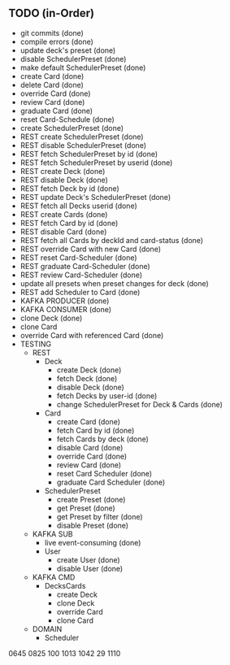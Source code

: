 

## TODO (in-Order)
- git commits (done)
- compile errors (done)
- update deck's preset (done)
- disable SchedulerPreset (done)
- make default SchedulerPreset (done)
- create Card (done)
- delete Card (done)
- override Card (done)
- review Card (done)
- graduate Card (done)
- reset Card-Schedule (done)
- create SchedulerPreset (done)
- REST create SchedulerPreset (done)
- REST disable SchedulerPreset (done)
- REST fetch SchedulerPreset by id (done)
- REST fetch SchedulerPreset by userid (done)
- REST create Deck (done)
- REST disable Deck (done)
- REST fetch Deck by id (done)
- REST update Deck's SchedulerPreset (done)
- REST fetch all Decks userid (done)
- REST create Cards (done)
- REST fetch Card by id (done)
- REST disable Card (done)
- REST fetch all Cards by deckId and card-status (done)
- REST override Card with new Card (done)
- REST reset Card-Scheduler (done)
- REST graduate Card-Scheduler (done)
- REST review Card-Scheduler (done)
- update all presets when preset changes for deck (done)
- REST add Scheduler to Card (done)
- KAFKA PRODUCER (done)
- KAFKA CONSUMER (done)
- clone Deck (done)
- clone Card
- override Card with referenced Card (done)
- TESTING
  - REST
    - Deck
      - create Deck (done)
      - fetch Deck (done)
      - disable Deck (done)
      - fetch Decks by user-id (done)
      - change SchedulerPreset for Deck & Cards (done)
    - Card
      - create Card (done)
      - fetch Card by id (done)
      - fetch Cards by deck (done)
      - disable Card (done)
      - override Card (done)
      - review Card (done)
      - reset Card Scheduler (done)
      - graduate Card Scheduler (done)
    - SchedulerPreset
      - create Preset (done)
      - get Preset (done)
      - get Preset by filter (done)
      - disable Preset (done)
  - KAFKA SUB
    - live event-consuming (done)
    - User
      - create User (done)
      - disable User (done)
  - KAFKA CMD
    - DecksCards
      - create Deck
      - clone Deck
      - override Card
      - clone Card
  - DOMAIN
    - Scheduler

0645 0825   100
1013 1042   29
1110